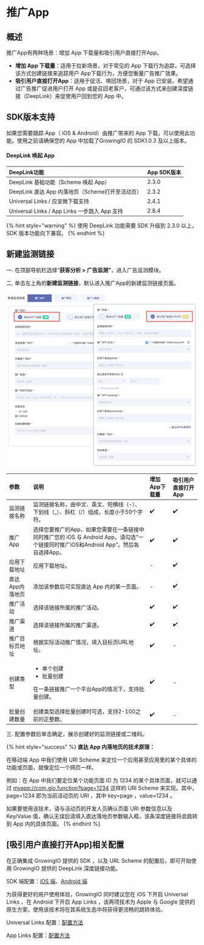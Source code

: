 # 推广App

## 概述

推广App有两种场景：增加 App 下载量和吸引用户直接打开App。

* **增加 App 下载量**：适用于拉新场景，对于常见的 App 下载行为追踪，可选择该方式创建链接来追踪用户 App下载行为，方便您衡量广告推广效果。
* **吸引用户直接打开App**：适用于促活、唤回场景，对于 App 已安装，希望通过广告推广促进用户打开 App 或是召回老客户，可通过该方式来创建深度链接（DeepLink）来促使用户回到您的 App 中。

## SDK版本支持

如果您需要跟踪 App（ iOS & Android）由推广带来的 App 下载，可以使用此功能。使用之前请确保您的 App 中加载了GrowingIO 的 SDK1.0.3 及以上版本。

#### DeepLink 唤起 App

| DeepLink功能 | App SDK版本 |
| :--- | :--- |
| DeepLink 基础功能（Scheme 唤起 App） | 2.3.0 |
| DeepLink 直达 App 内落地页（Scheme打开至活动页） | 2.3.2 |
| Universal Links / 应宝微下载支持 | 2.4.1 |
| Universal Links / App Links 一步跳入 App 支持 | 2.8.4 |

{% hint style="warning" %}
使用 DeepLink 功能需要 SDK 升级到 2.3.0 以上，SDK 版本功能向下兼容。
{% endhint %}

## 新建监测链接

一. 在顶部导航栏选择“**获客分析 &gt; 广告监测”**，进入广告监测模块。

二. 单击左上角的**新建监测链接**，默认进入推广App的新建监测链接页面。

![](../../../../.gitbook/assets/image%20%2855%29.png)

<table>
  <thead>
    <tr>
      <th style="text-align:left">&#x53C2;&#x6570;</th>
      <th style="text-align:left">&#x8BF4;&#x660E;</th>
      <th style="text-align:left">&#x589E;&#x52A0;App&#x4E0B;&#x8F7D;&#x91CF;</th>
      <th style="text-align:left">&#x5438;&#x5F15;&#x7528;&#x6237;&#x76F4;&#x63A5;&#x6253;&#x5F00;App</th>
    </tr>
  </thead>
  <tbody>
    <tr>
      <td style="text-align:left">&#x76D1;&#x6D4B;&#x94FE;&#x63A5;&#x540D;&#x79F0;</td>
      <td style="text-align:left">&#x76D1;&#x6D4B;&#x94FE;&#x63A5;&#x540D;&#x79F0;&#xFF0C;&#x7531;&#x4E2D;&#x6587;&#x3001;&#x82F1;&#x6587;&#x3001;&#x77ED;&#x6A2A;&#x7EBF;&#xFF08;-&#xFF09;&#x3001;&#x4E0B;&#x5212;&#x7EBF;&#xFF08;_&#xFF09;&#x3001;&#x659C;&#x6760;&#xFF08;/&#xFF09;&#x7EC4;&#x6210;&#xFF0C;&#x957F;&#x5EA6;&#x5C0F;&#x4E8E;50&#x4E2A;&#x5B57;&#x7B26;&#x3002;</td>
      <td
      style="text-align:left">&#x2714;&#xFE0F;</td>
        <td style="text-align:left">&#x2714;&#xFE0F;</td>
    </tr>
    <tr>
      <td style="text-align:left">&#x63A8;&#x5E7F;App</td>
      <td style="text-align:left">&#x9009;&#x62E9;&#x60A8;&#x8981;&#x63A8;&#x5E7F;&#x7684;App&#xFF0C;&#x5982;&#x679C;&#x60A8;&#x9700;&#x8981;&#x5728;&#x4E00;&#x6761;&#x94FE;&#x63A5;&#x4E2D;&#x540C;&#x65F6;&#x63A8;&#x5E7F;&#x60A8;&#x7684;
        iOS &#x4E0E; Android App&#xFF0C;&#x8BF7;&#x52FE;&#x9009;&#x201C;&#x4E00;&#x4E2A;&#x94FE;&#x63A5;&#x540C;&#x65F6;&#x63A8;&#x5E7F;iOS&#x548C;Android
        App&#x201D;&#x3002;&#x7136;&#x540E;&#x5404;&#x81EA;&#x9009;&#x62E9;App&#x3002;</td>
      <td
      style="text-align:left">&#x2714;&#xFE0F;</td>
        <td style="text-align:left">&#x2714;&#xFE0F;</td>
    </tr>
    <tr>
      <td style="text-align:left">&#x5E94;&#x7528;&#x4E0B;&#x8F7D;&#x5730;&#x5740;</td>
      <td style="text-align:left">&#x5E94;&#x7528;&#x4E0B;&#x8F7D;&#x5730;&#x5740;&#x3002;</td>
      <td style="text-align:left">-</td>
      <td style="text-align:left">&#x2714;&#xFE0F;</td>
    </tr>
    <tr>
      <td style="text-align:left">&#x76F4;&#x8FBE;App&#x5185;&#x843D;&#x5730;&#x9875;</td>
      <td style="text-align:left">&#x6DFB;&#x52A0;&#x8BE5;&#x53C2;&#x6570;&#x540E;&#x53EF;&#x5B9E;&#x73B0;&#x76F4;&#x8FBE;
        App &#x5185;&#x7684;&#x67D0;&#x4E00;&#x9875;&#x9762;&#x3002;</td>
      <td style="text-align:left">-</td>
      <td style="text-align:left">&#x2714;&#xFE0F;</td>
    </tr>
    <tr>
      <td style="text-align:left">&#x63A8;&#x5E7F;&#x6D3B;&#x52A8;</td>
      <td style="text-align:left">&#x9009;&#x62E9;&#x8BE5;&#x94FE;&#x63A5;&#x6240;&#x5C5E;&#x7684;&#x63A8;&#x5E7F;&#x6D3B;&#x52A8;&#x3002;</td>
      <td
      style="text-align:left">&#x2714;&#xFE0F;</td>
        <td style="text-align:left">&#x2714;&#xFE0F;</td>
    </tr>
    <tr>
      <td style="text-align:left">&#x63A8;&#x5E7F;&#x6E20;&#x9053;</td>
      <td style="text-align:left">&#x9009;&#x62E9;&#x8BE5;&#x94FE;&#x63A5;&#x6240;&#x5C5E;&#x7684;&#x63A8;&#x5E7F;&#x6E20;&#x9053;&#x3002;</td>
      <td
      style="text-align:left">&#x2714;&#xFE0F;</td>
        <td style="text-align:left">&#x2714;&#xFE0F;</td>
    </tr>
    <tr>
      <td style="text-align:left">&#x63A8;&#x5E7F;&#x76EE;&#x6807;&#x9875;&#x5730;&#x5740;</td>
      <td style="text-align:left">&#x6839;&#x636E;&#x5B9E;&#x9645;&#x6D3B;&#x52A8;&#x63A8;&#x5E7F;&#x60C5;&#x51B5;&#xFF0C;&#x586B;&#x5165;&#x76EE;&#x6807;&#x9875;URL&#x5730;&#x5740;&#x3002;</td>
      <td
      style="text-align:left">&#x2714;&#xFE0F;</td>
        <td style="text-align:left">-</td>
    </tr>
    <tr>
      <td style="text-align:left">&#x521B;&#x5EFA;&#x7C7B;&#x578B;</td>
      <td style="text-align:left">
        <ul>
          <li>&#x5355;&#x4E2A;&#x521B;&#x5EFA;</li>
          <li>&#x6279;&#x91CF;&#x521B;&#x5EFA;</li>
        </ul>
        <p>&#x5728;&#x4E00;&#x6761;&#x94FE;&#x63A5;&#x63A8;&#x5E7F;&#x4E00;&#x4E2A;&#x5E73;&#x53F0;App&#x7684;&#x60C5;&#x51B5;&#x4E0B;&#xFF0C;&#x652F;&#x6301;&#x6279;&#x91CF;&#x521B;&#x5EFA;&#x3002;</p>
      </td>
      <td style="text-align:left">&#x2714;&#xFE0F;</td>
      <td style="text-align:left">-</td>
    </tr>
    <tr>
      <td style="text-align:left">&#x6279;&#x91CF;&#x521B;&#x5EFA;&#x6570;&#x91CF;</td>
      <td style="text-align:left">&#x521B;&#x5EFA;&#x7C7B;&#x578B;&#x9009;&#x62E9;&#x6279;&#x91CF;&#x521B;&#x5EFA;&#x65F6;&#x53EF;&#x9009;&#xFF0C;&#x652F;&#x6301;2-100&#x4E4B;&#x524D;&#x7684;&#x6B63;&#x6574;&#x6570;&#x3002;</td>
      <td
      style="text-align:left">&#x2714;&#xFE0F;</td>
        <td style="text-align:left">-</td>
    </tr>
  </tbody>
</table>三. 配置参数后单击确定，展示创建好的监测链接或二维码。

{% hint style="success" %}
**直达 App 内落地页的技术原理：**

在移动端 App 中我们使用 URI Scheme 来定位一个应用甚至应用里的某个具体的功能或页面，就像定位一个网页一样。

例如：在 App 中我们要定位某个功能页面 ID 为 1234 的某个具体页面，就可以通过 [myapp://com.gio.function?page=1234](myapp://com.gio.function?page=1234) 这样的 URI Scheme 来实现。其中，page=1234 即为当前活动页的 URI ，其中 key=page ，value=1234 。

如果要使用该技术，请与活动页的开发人员确认页面 URI 参数信息以及 Key/Value 值，确认无误后请填入直达落地页参数输入框，该条深度链接将会跳转到 App 内的具体页面。
{% endhint %}

## \[吸引用户直接打开App\]相关配置

在正确集成 GrowingIO 提供的 SDK ，以及 URL Scheme 的配置后，即可开始使用 GrowingIO 提供的 DeepLink 深度链接功能。

SDK 端配置：[iOS 端](../../../../developer-manual/sdkintegrated/ios-sdk/auto-ios-sdk.md#7-deeplink-and-universal-link)、[Android 端​](../../../../developer-manual/sdkintegrated/android-sdk/auto-android-sdk.md#15-deep-link-hui-tiao-can-shu-huo-qu)

为获得更好的用户使用体验，GrowingIO 同时建议您在 iOS 下开启 Universal Links 、在 Android 下开启 App Links ，该两项技术为 Apple 与 Google 提供的原生方案，使用该技术将在其系统生态中将获得更流畅的跳转体验。

Universal Links 配置：[配置方法​](../advance/deeplink.md#universal-links-pei-zhi)

App Links 配置：[配置方法](../advance/deeplink.md#applinks-pei-zhi)

